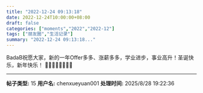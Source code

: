 ```yaml
---
title: "2022-12-24 09:13:18"
date: 2022-12-24T10:00:00+08:00
draft: false
categories: ["moments","2022","2022-12"]
tags: ["朋友圈","生活记录"]
summary: "2022-12-24 09:13:18..."
---
```


BadaB祝愿大家，新的一年Offer多多、涨薪多多，学业进步，事业高升！圣诞快乐，新年快乐！
🎄🥳🎁🎉🎈🥂🥰🤩

---

**帖子类型:** 15
**用户名:** chenxueyuan001
**处理时间:** 2025/8/28 19:22:36